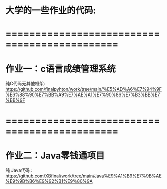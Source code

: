 # 大学的一些作业的代码:

#   =============================================
# 作业一：c语言成绩管理系统 
纯C代码无其他框架: https://github.com/finalpyhton/work/tree/main/%E5%AD%A6%E7%94%9F%E6%88%90%E7%BB%A9%E7%AE%A1%E7%90%86%E7%B3%BB%E7%BB%9F
#   =============================================
# 作业二：Java零钱通项目
   纯 Java代码：https://github.com/XBfinal/work/tree/main/Java%E9%A1%B9%E7%9B%AE%E9%9B%B6%E9%92%B1%E9%80%9A
